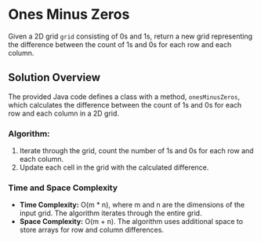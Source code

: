 # Ones Minus Zeros

Given a 2D grid `grid` consisting of 0s and 1s, return a new grid representing the difference between the count of 1s and 0s for each row and each column.

## Solution Overview

The provided Java code defines a class with a method, `onesMinusZeros`, which calculates the difference between the count of 1s and 0s for each row and each column in a 2D grid.

### Algorithm:

1. Iterate through the grid, count the number of 1s and 0s for each row and each column.
2. Update each cell in the grid with the calculated difference.

### Time and Space Complexity

- **Time Complexity:** O(m * n), where m and n are the dimensions of the input grid. The algorithm iterates through the entire grid.
- **Space Complexity:** O(m + n). The algorithm uses additional space to store arrays for row and column differences.

